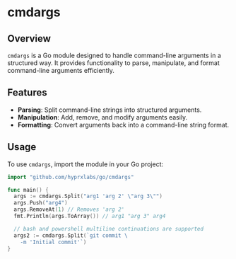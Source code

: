 # cmdargs

## Overview

`cmdargs` is a Go module designed to handle command-line arguments in a structured way. It
provides functionality to parse, manipulate, and format command-line arguments efficiently.

## Features

- **Parsing**: Split command-line strings into structured arguments.
- **Manipulation**: Add, remove, and modify arguments easily.
- **Formatting**: Convert arguments back into a command-line string format.

## Usage

To use `cmdargs`, import the module in your Go project:

```go
import "github.com/hyprxlabs/go/cmdargs"

func main() {
  args := cmdargs.Split("arg1 'arg 2' \"arg 3\"")
  args.Push("arg4")
  args.RemoveAt(1) // Removes 'arg 2'
  fmt.Println(args.ToArray()) // arg1 "arg 3" arg4

  // bash and powershell multiline continuations are supported
  args2 := cmdargs.Split(`git commit \ 
    -m 'Initial commit'`)
}

```
